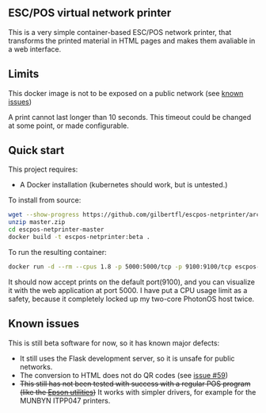 ESC/POS virtual network printer 
----------

This is a very simple container-based ESC/POS network printer, that transforms the printed material in HTML pages and makes them avaliable in a web interface.

## Limits
This docker image is not to be exposed on a public network (see [known issues](#known-issues))

A print cannot last longer than 10 seconds.  This timeout could be changed at some point, or made configurable.

## Quick start

This project requires:
- A Docker installation (kubernetes should work, but is untested.)

To install from source:

```bash
wget --show-progress https://github.com/gilbertfl/escpos-netprinter/archive/refs/heads/master.zip
unzip master.zip 
cd escpos-netprinter-master
docker build -t escpos-netprinter:beta .
```

To run the resulting container:
```bash
docker run -d --rm --cpus 1.8 -p 5000:5000/tcp -p 9100:9100/tcp escpos-netprinter:beta
```
It should now accept prints on the default port(9100), and you can visualize it with the web application at port 5000.  I have put a CPU usage limit as a safety, because it completely locked up my two-core PhotonOS host twice.

## Known issues
This is still beta software for now, so it has known major defects:
- It still uses the Flask development server, so it is unsafe for public networks.
- The conversion to HTML does not do QR codes (see [issue #59](https://github.com/receipt-print-hq/escpos-tools/issues/59))
- ~~This still has not been tested with success with a regular POS program (like the [Epson utilities](https://download.epson-biz.com/modules/pos/))~~ It works with simpler drivers, for example for the MUNBYN ITPP047 printers.


